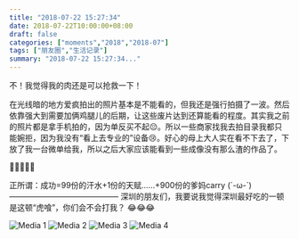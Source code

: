 ```yaml
---
title: "2018-07-22 15:27:34"
date: 2018-07-22T10:00:00+08:00
draft: false
categories: ["moments","2018","2018-07"]
tags: ["朋友圈","生活记录"]
summary: "2018-07-22 15:27:34..."
---
```


不！我觉得我的肉还是可以抢救一下！

在光线暗的地方爱疯拍出的照片基本是不能看的，但我还是强行拍摄了一波。然后依靠强大到需要加俩鸡腿儿的后期，让这些废片达到还算能看的程度。其实我之前的照片都是拿手机拍的，因为单反买不起😔。所以一些商家找我去拍目录我都只能婉拒，因为我没有“看上去专业的”设备😢。好心的母上大人实在看不下去了，下放了我一台微单给我，所以之后大家应该能看到一些成像没有那么渣的作品了。

💪💪💪💪💪

正所谓：成功=99份的汗水+1份的天赋……+900份的爹妈carry (´-ω-`)
——————————————
深圳的朋友们，我要说我觉得深圳最好吃的一顿是这顿“虎喰”，你们会不会打我？
😂😂😂

![Media 1](/Moments/photos/2018-07-22/201807221527340.jpg)
![Media 2](/Moments/photos/2018-07-22/201807221527341.jpg)
![Media 3](/Moments/photos/2018-07-22/201807221527342.jpg)
![Media 4](/Moments/photos/2018-07-22/201807221527343.jpg)

